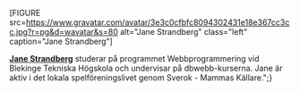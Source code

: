 [FIGURE src=https://www.gravatar.com/avatar/3e3c0cfbfc8094302431e18e367cc3cc.jpg?r=pg&d=wavatar&s=80 alt="Jane Strandberg" class="left" caption="Jane Strandberg"]

<a href=https://plus.google.com/102252863383834525570 rel=author><strong>Jane Strandberg</strong></a> studerar på programmet Webbprogrammering vid Blekinge Tekniska Högskola och undervisar på dbwebb-kurserna. Jane är aktiv i det lokala spelföreningslivet genom Sverok - Mammas Källare.";}
